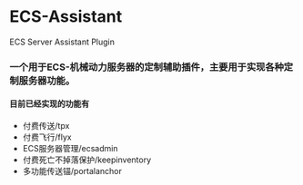 # ECS-Assistant
ECS Server Assistant Plugin

### 一个用于ECS-机械动力服务器的定制辅助插件，主要用于实现各种定制服务器功能。
#### 目前已经实现的功能有
- 付费传送/tpx
- 付费飞行/flyx
- ECS服务器管理/ecsadmin
- 付费死亡不掉落保护/keepinventory
- 多功能传送锚/portalanchor
